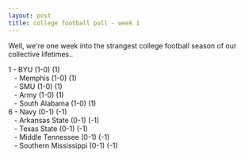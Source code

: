 ```yaml
---
layout: post
title: college football poll - week 1
---
```


Well, we're one week into the strangest college football season of our
collective lifetimes..

1 - BYU (1-0) (1)  
&nbsp;&nbsp; - Memphis (1-0) (1)  
&nbsp;&nbsp; - SMU (1-0) (1)  
&nbsp;&nbsp; - Army (1-0) (1)  
&nbsp;&nbsp; - South Alabama (1-0) (1)  
6 - Navy (0-1) (-1)  
&nbsp;&nbsp; - Arkansas State (0-1) (-1)  
&nbsp;&nbsp; - Texas State (0-1) (-1)  
&nbsp;&nbsp; - Middle Tennessee (0-1) (-1)  
&nbsp;&nbsp; - Southern Mississippi (0-1) (-1)  
